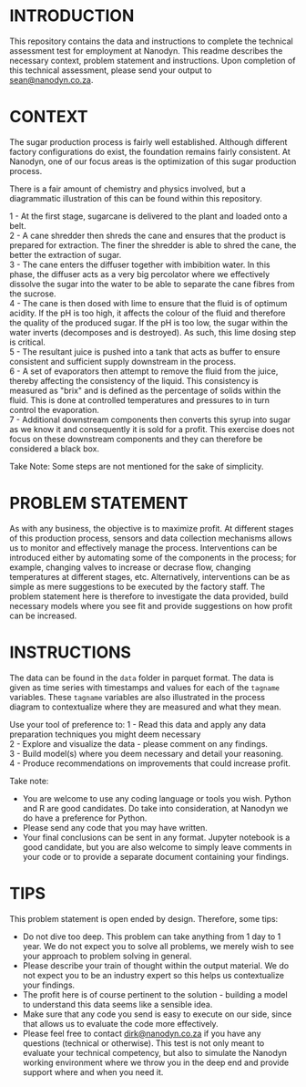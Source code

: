 # INTRODUCTION
This repository contains the data and instructions to complete the technical assessment test for employment at Nanodyn. This readme describes the necessary context, problem statement and instructions. Upon completion of this technical assessment, please send your output to sean@nanodyn.co.za.

# CONTEXT
The sugar production process is fairly well established. Although different factory configurations do exist, the foundation remains fairly consistent. At Nanodyn, one of our focus areas is the optimization of this sugar production process.

There is a fair amount of chemistry and physics involved, but a diagrammatic illustration of this can be found within this repository.

1 - At the first stage, sugarcane is delivered to the plant and loaded onto a belt. <br>
2 - A cane shredder then shreds the cane and ensures that the product is prepared for extraction. The finer the shredder is able to shred the cane, the better the extraction of sugar.<br>
3 - The cane enters the diffuser together with imbibition water. In this phase, the diffuser acts as a very big percolator where we effectively dissolve the sugar into the water to be able to separate the cane fibres from the sucrose.<br>
4 - The cane is then dosed with lime to ensure that the fluid is of optimum acidity. If the pH is too high, it affects the colour of the fluid and therefore the quality of the produced sugar. If the pH is too low, the sugar within the water inverts (decomposes and is destroyed). As such, this lime dosing step is critical.<br>
5 - The resultant juice is pushed into a tank that acts as buffer to ensure consistent and sufficient supply downstream in the process.<br>
6 - A set of evaporators then attempt to remove the fluid from the juice, thereby affecting the consistency of the liquid. This consistency is measured as "brix" and is defined as the percentage of solids within the fluid. This is done at controlled temperatures and pressures to in turn control the evaporation.<br>
7 - Additional downstream components then converts this syrup into sugar as we know it and consequently it is sold for a profit. This exercise does not focus on these downstream components and they can therefore be considered a black box.<br>

Take Note: Some steps are not mentioned for the sake of simplicity.

# PROBLEM STATEMENT
As with any business, the objective is to maximize profit. At different stages of this production process, sensors and data collection mechanisms allows us to monitor and effectively manage the process. Interventions can be introduced either by automating some of the components in the process; for example, changing valves to increase or decrase flow, changing temperatures at different stages, etc. Alternatively, interventions can be as simple as mere suggestions to be executed by the factory staff. The problem statement here is therefore to investigate the data provided, build necessary models where you see fit and provide suggestions on how profit can be increased.

# INSTRUCTIONS
The data can be found in the `data` folder in parquet format. The data is given as time series with timestamps and values for each of the `tagname` variables. These `tagname` variables are also illustrated in the process diagram to contextualize where they are measured and what they mean.

Use your tool of preference to:
1 - Read this data and apply any data preparation techniques you might deem necessary<br>
2 - Explore and visualize the data - please comment on any findings.<br>
3 - Build model(s) where you deem necessary and detail your reasoning.<br>
4 - Produce recommendations on improvements that could increase profit.<br>

Take note:
* You are welcome to use any coding language or tools you wish. Python and R are good candidates. Do take into consideration, at Nanodyn we do have a preference for Python.
* Please send any code that you may have written. 
* Your final conclusions can be sent in any format. Jupyter notebook is a good candidate, but you are also welcome to simply leave comments in your code or to provide a separate document containing your findings.

# TIPS
This problem statement is open ended by design. Therefore, some tips:
* Do not dive too deep. This problem can take anything from 1 day to 1 year. We do not expect you to solve all problems, we merely wish to see your approach to problem solving in general.
* Please describe your train of thought within the output material. We do not expect you to be an industry expert so this helps us contextualize your findings.
* The profit here is of course pertinent to the solution - building a model to understand this data seems like a sensible idea.
* Make sure that any code you send is easy to execute on our side, since that allows us to evaluate the code more effectively.
* Please feel free to contact dirk@nanodyn.co.za if you have any questions (technical or otherwise). This test is not only meant to evaluate your technical competency, but also to simulate the Nanodyn working environment where we throw you in the deep end and provide support where and when you need it.


